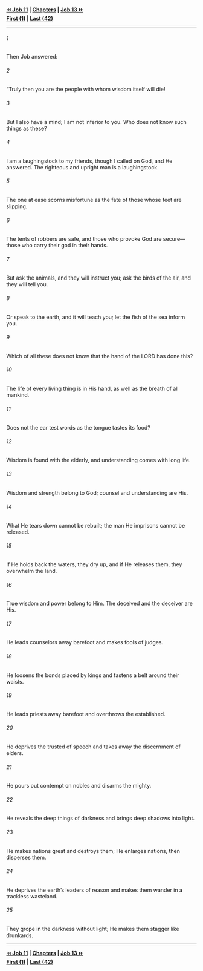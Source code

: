   
**[⏪ Job 11](./Job%2011.md) | [Chapters](./_index.md) | [Job 13 ⏩](./Job%2013.md)**  
**[First (1)](./Job%201.md) | [Last (42)](./Job%2042.md)**  
  
---  
  
###### 1  
Then Job answered:  
  
###### 2  
“Truly then you are the people with whom wisdom itself will die!  
  
###### 3  
But I also have a mind; I am not inferior to you. Who does not know such things as these?  
  
###### 4  
I am a laughingstock to my friends, though I called on God, and He answered. The righteous and upright man is a laughingstock.  
  
###### 5  
The one at ease scorns misfortune as the fate of those whose feet are slipping.  
  
###### 6  
The tents of robbers are safe, and those who provoke God are secure—those who carry their god in their hands.  
  
###### 7  
But ask the animals, and they will instruct you; ask the birds of the air, and they will tell you.  
  
###### 8  
Or speak to the earth, and it will teach you; let the fish of the sea inform you.  
  
###### 9  
Which of all these does not know that the hand of the LORD has done this?  
  
###### 10  
The life of every living thing is in His hand, as well as the breath of all mankind.  
  
###### 11  
Does not the ear test words as the tongue tastes its food?  
  
###### 12  
Wisdom is found with the elderly, and understanding comes with long life.  
  
###### 13  
Wisdom and strength belong to God; counsel and understanding are His.  
  
###### 14  
What He tears down cannot be rebuilt; the man He imprisons cannot be released.  
  
###### 15  
If He holds back the waters, they dry up, and if He releases them, they overwhelm the land.  
  
###### 16  
True wisdom and power belong to Him. The deceived and the deceiver are His.  
  
###### 17  
He leads counselors away barefoot and makes fools of judges.  
  
###### 18  
He loosens the bonds placed by kings and fastens a belt around their waists.  
  
###### 19  
He leads priests away barefoot and overthrows the established.  
  
###### 20  
He deprives the trusted of speech and takes away the discernment of elders.  
  
###### 21  
He pours out contempt on nobles and disarms the mighty.  
  
###### 22  
He reveals the deep things of darkness and brings deep shadows into light.  
  
###### 23  
He makes nations great and destroys them; He enlarges nations, then disperses them.  
  
###### 24  
He deprives the earth’s leaders of reason and makes them wander in a trackless wasteland.  
  
###### 25  
They grope in the darkness without light; He makes them stagger like drunkards.  
  
  
---  
  
**[⏪ Job 11](./Job%2011.md) | [Chapters](./_index.md) | [Job 13 ⏩](./Job%2013.md)**  
**[First (1)](./Job%201.md) | [Last (42)](./Job%2042.md)**  
  
